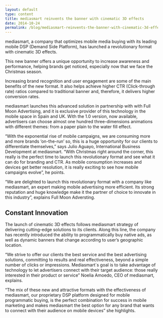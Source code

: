```yaml
---
layout: default
type: content
title: mediasmart reinvents the banner with cinematic 3D effects
date: 2014-10-24
permalink: /blog/mediasmart-reinvents-the-banner-with-cinematic-3d-effects
---
```


mediasmart, a company that optimizes mobile media buying with its leading mobile DSP (Demand Side Platform), has launched a revolutionary format with cinematic 3D effects.

This new banner offers a unique opportunity to increase awareness and performance, helping brands get noticed, especially now that we face the Christmas season.

Increasing brand recognition and user engagement are some of the main benefits of the new format. It also helps achieve higher CTR (Click-through rate) ratios compared to traditional banner and, therefore, it delivers higher conversion rates.

mediasmart launches this advanced solution in partnership with with Full Moon Advertising, and it is exclusive provider of this technology in the mobile space in Spain and UK. With the 1.0 version, now available, advertisers can choose almost one hundred three-dimensions animations with different themes: from a paper plain to the water fill effect.

“With the exponential rise of mobile campaigns, we are consuming more and more brands ‘on-the-run’ so, this is a huge opportunity for our clients to differentiate themselves,” says Julio Aguayo, International Business Development at mediasmart. “With Christmas right around the corner, this really is the perfect time to launch this revolutionary format and see what it can do for branding and CTR. As mobile consumption increases and devices get better resolution, it is really exciting to see how mobile campaigns evolve”, he points.

“We are delighted to launch this revolutionary format with a company like mediasmart, an expert making mobile advertising more efficient. Its strong reputation and huge knowledge make it the partner of choice to innovate in this industry”, explains Full Moon Adversting.

## Constant Innovation
The launch of cinematic 3D effects follows mediasmart strategy of delivering cutting-edge solutions to its clients. Along this line, the company has recently introduced the ability to programmatically buy native ads, as well as dynamic banners that change according to user’s geographic location.

“We strive to offer our clients the best service and the best advertising solutions, committing to results and real effectiveness, beyond a simple number of clicks or impressions. Mediasmart´s goal is to take advantage of technology to let advertisers connect with their target audience: those really interested in their product or service” Noelia Amoedo, CEO of mediasmart, explains.

“The mix of these new and attractive formats with the effectiveness of mediasmart, our proprietary DSP platform designed for mobile programmatic buying, is the perfect combination for success in mobile marketing and makes mediasmart the best option for any brand that wants to connect with their audience on mobile devices” she highlights.
